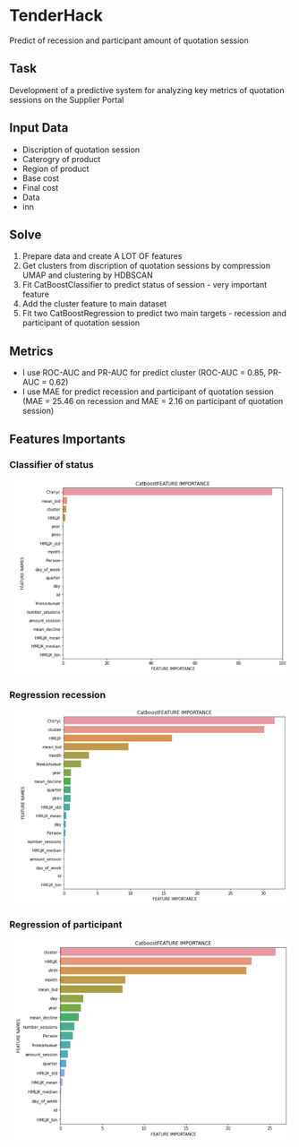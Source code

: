 # TenderHack
Predict of recession and participant amount of quotation session
## Task
Development of a predictive system for analyzing key metrics of quotation sessions on the Supplier Portal
## Input Data
- Discription of quotation session 
- Caterogry of product
- Region of product
- Base cost
- Final cost
- Data
- inn
## Solve
1. Prepare data and create A LOT OF features
2. Get clusters from discription of quotation sessions by compression UMAP and clustering by HDBSCAN
3. Fit CatBoostClassifier to predict status of session - very important feature
4. Add the cluster feature to main dataset
5. Fit two CatBoostRegression to predict two main targets - recession and participant of quotation session
## Metrics
- I use ROC-AUC and PR-AUC for predict cluster (ROC-AUC = 0.85, PR-AUC = 0.62)
- I use MAE for predict recession and participant of quotation session (MAE = 25.46 on recession and MAE = 2.16 on participant of quotation session)
## Features Importants
### Classifier of status
![img](https://raw.githubusercontent.com/ditengm/TenderHack/main/img/feature_importance_linreg.png)
### Regression recession
![img](https://raw.githubusercontent.com/ditengm/TenderHack/main/img/feature_important_linreg_1.png)
### Regression of participant
![img](https://raw.githubusercontent.com/ditengm/TenderHack/main/img/feature_important_clf.png)